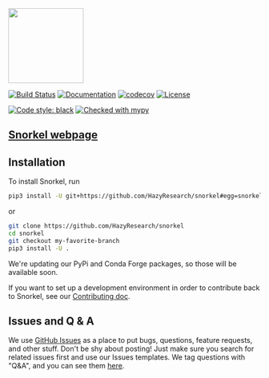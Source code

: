 <img src="figs/logo_01.png" width="150"/>

[![Build Status](https://travis-ci.org/HazyResearch/snorkel.svg?branch=master)](https://travis-ci.org/HazyResearch/snorkel@redux)
[![Documentation](https://readthedocs.org/projects/snorkel/badge/)](http://snorkel.readthedocs.io/en/redux/)
[![codecov](https://codecov.io/gh/HazyResearch/snorkel/branch/redux/graph/badge.svg)](https://codecov.io/gh/HazyResearch/snorkel@redux)
[![License](https://img.shields.io/badge/License-Apache%202.0-blue.svg)](https://opensource.org/licenses/Apache-2.0)

[![Code style: black](https://img.shields.io/badge/code%20style-black-000000.svg)](https://github.com/python/black)
[![Checked with mypy](http://www.mypy-lang.org/static/mypy_badge.svg)](http://mypy-lang.org/)

## [Snorkel webpage](http://snorkel.stanford.edu)


## Installation

To install Snorkel, run

```bash
pip3 install -U git+https://github.com/HazyResearch/snorkel#egg=snorkel
```

or 

```bash
git clone https://github.com/HazyResearch/snorkel
cd snorkel
git checkout my-favorite-branch
pip3 install -U .
```

We're updating our PyPi and Conda Forge packages, so those will be available soon.

If you want to set up a development environment in order to contribute back to Snorkel,
see our [Contributing doc](./CONTRIBUTING.md).


## Issues and Q & A
We use [GitHub Issues](https://github.com/HazyResearch/snorkel/issues) as a place to put bugs, questions, feature requests, and other stuff.
Don't be shy about posting!
Just make sure you search for related issues first and use our Issues templates.
We tag questions with "Q&A", and you can see them [here](https://github.com/HazyResearch/snorkel/issues?utf8=%E2%9C%93&q=is%3Aissue+label%3A%22Q%26A%22+).
